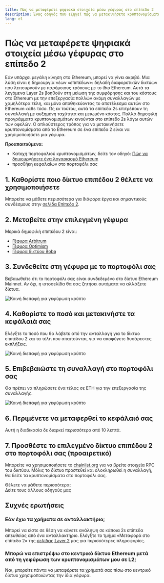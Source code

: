 ```yaml
---
title: Πώς να μεταφέρετε ψηφιακά στοιχεία μέσω γέφυρας στο επίπεδο 2
description: Ένας οδηγός που εξηγεί πώς να μετακινήσετε κρυπτονομίσματα από Ethereum σε επίπεδο 2 χρησιμοποιώντας μια γέφυρα.
lang: el
---
```


# Πώς να μεταφέρετε ψηφιακά στοιχεία μέσω γέφυρας στο επίπεδο 2

Εάν υπάρχει μεγάλη κίνηση στο Ethereum, μπορεί να γίνει ακριβό. Μια λύση είναι η δημιουργία νέων «επιπέδων»: δηλαδή διαφορετικών δικτύων που λειτουργούν με παρόμοιους τρόπους με το ίδιο Ethereum. Αυτά τα λεγόμενα Layer 2s βοηθούν στη μείωση της συμφόρησης και του κόστους στο Ethereum με την επεξεργασία πολλών ακόμη συναλλαγών με χαμηλότερα τέλη, και μόνο αποθηκεύοντας το αποτέλεσμα αυτών στο Ethereum κάθε τόσο. Ως εκ τούτου, αυτά τα επίπεδα 2s επιτρέπουν τη συναλλαγή με αυξημένη ταχύτητα και μειωμένο κόστος. Πολλά δημοφιλή προγράμματα κρυπτονομισμάτων κινούνται στο επίπεδο 2s λόγω αυτών των οφελών. Ο απλούστερος τρόπος για να μετακινήσετε κρυπτονομίσματα από το Ethereum σε ένα επίπεδο 2 είναι να χρησιμοποιήσετε μια γέφυρα.

**Προαπαιτούμενα:**

- Κατοχή πορτοφολιού κρυπτονομισμάτων, δείτε τον οδηγό: [Πώς να δημιουργήσετε ένα λογαριασμό Ethereum](/guides/how-to-create-an-ethereum-account/)
- προσθήκη κεφαλαίων στο πορτοφόλι σας

## 1. Καθορίστε ποιο δίκτυο επιπέδου 2 θέλετε να χρησιμοποιήσετε

Μπορείτε να μάθετε περισσότερα για διάφορα έργα και σημαντικούς συνδέσμους στην [σελίδα Επίπεδο 2](/layer-2/).

## 2. Μεταβείτε στην επιλεγμένη γέφυρα

Μερικά δημοφιλή επιπέδου 2 είναι:

- [Γέφυρα Arbitrum](https://bridge.arbitrum.io/?l2ChainId=42161)
- [Γέφυρα Optimism](https://app.optimism.io/bridge/deposit)
- [Γέφυρα δικτύου Boba](https://gateway.boba.network/)

## 3. Συνδεθείτε στη γέφυρα με το πορτοφόλι σας

Βεβαιωθείτε ότι το πορτοφόλι σας είναι συνδεδεμένο στο δίκτυο Ethereum Mainnet. Αν όχι, η ιστοσελίδα θα σας ζητήσει αυτόματα να αλλάξετε δίκτυα.

![Κοινή διεπαφή για γεφύρωση κρύπτο](./bridge1.png)

## 4. Καθορίστε το ποσό και μετακινήστε τα κεφάλαιά σας

Ελέγξτε το ποσό που θα λάβετε από την ανταλλαγή για το δίκτυο επιπέδου 2 και τα τέλη που απαιτούνται, για να αποφύγετε δυσάρεστες εκπλήξεις.

![Κοινή διεπαφή για γεφύρωση κρύπτο](./bridge2.png)

## 5. Επιβεβαιώστε τη συναλλαγή στο πορτοφόλι σας

Θα πρέπει να πληρώσετε ένα τέλος σε ETH για την επεξεργασία της συναλλαγής.

![Κοινή διεπαφή για γεφύρωση κρύπτο](./bridge3.png)

## 6. Περιμένετε να μεταφερθεί το κεφάλαιό σας

Αυτή η διαδικασία δε διαρκεί περισσότερο από 10 λεπτά.

## 7. Προσθέστε το επιλεγμένο δίκτυο επιπέδου 2 στο πορτοφόλι σας (προαιρετικό)

Μπορείτε να χρησιμοποιήσετε το [chainlist.org](http://chainlist.org) για να βρείτε στοιχεία RPC του δικτύου. Μόλις το δίκτυο προστεθεί και ολοκληρωθεί η συναλλαγή, θα δείτε τα κρυπτονομίσματα στο πορτοφόλι σας.
<br />

<Alert variant="update">
<Emoji text=":eyes:" className="text-4xl"/>
<AlertContent className="justify-between flex-row items-center">
  <div>Θέλετε να μάθετε περισσότερα;</div>
  <ButtonLink href="/guides/">
    Δείτε τους άλλους οδηγούς μας
  </ButtonLink>
</AlertContent>
</Alert>

## Συχνές ερωτήσεις

### Εάν έχω τα χρήματα σε ανταλλακτήριο;

Μπορεί να είστε σε θέση να κάνετε ανάληψη σε κάποια 2s επίπεδα απευθείας από ένα ανταλλακτήριο. Ελέγξτε το τμήμα «Μεταφορά στο επίπεδο 2» της [σελίδας Layer 2](/layer-2/) μας για περισσότερες πληροφορίες.

### Μπορώ να επιστρέψω στο κεντρικό δίκτυο Ethereum μετά από τη γεφύρωση των κρυπτονομισμάτων μου σε L2;

Ναι, μπορείτε πάντα να μεταφέρετε τα χρήματά σας πίσω στο κεντρικό δίκτυο χρησιμοποιώντας την ίδια γέφυρα.
